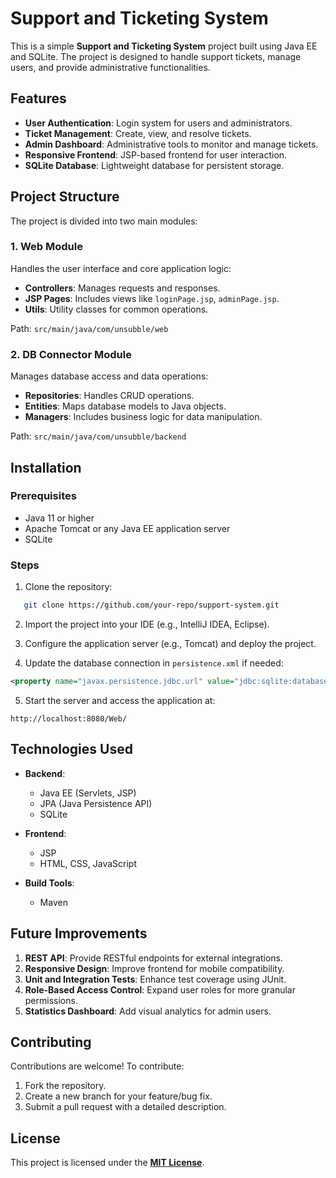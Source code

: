 # Support and Ticketing System

This is a simple **Support and Ticketing System** project built using Java EE and SQLite. The project is designed to handle support tickets, manage users, and provide administrative functionalities.

## Features

- **User Authentication**: Login system for users and administrators.
- **Ticket Management**: Create, view, and resolve tickets.
- **Admin Dashboard**: Administrative tools to monitor and manage tickets.
- **Responsive Frontend**: JSP-based frontend for user interaction.
- **SQLite Database**: Lightweight database for persistent storage.

## Project Structure

The project is divided into two main modules:

### 1. **Web Module**

Handles the user interface and core application logic:
- **Controllers**: Manages requests and responses.
- **JSP Pages**: Includes views like `loginPage.jsp`, `adminPage.jsp`.
- **Utils**: Utility classes for common operations.

Path: `src/main/java/com/unsubble/web`

### 2. **DB Connector Module**

Manages database access and data operations:
- **Repositories**: Handles CRUD operations.
- **Entities**: Maps database models to Java objects.
- **Managers**: Includes business logic for data manipulation.

Path: `src/main/java/com/unsubble/backend`

## Installation

### Prerequisites
- Java 11 or higher
- Apache Tomcat or any Java EE application server
- SQLite

### Steps
1. Clone the repository:
```bash
   git clone https://github.com/your-repo/support-system.git
```

2. Import the project into your IDE (e.g., IntelliJ IDEA, Eclipse).

3. Configure the application server (e.g., Tomcat) and deploy the project.

4. Update the database connection in `persistence.xml` if needed:
```xml
<property name="javax.persistence.jdbc.url" value="jdbc:sqlite:database.db" />
```

5. Start the server and access the application at:
```
http://localhost:8080/Web/
```

## Technologies Used

- **Backend**:
    - Java EE (Servlets, JSP)
    - JPA (Java Persistence API)
    - SQLite
	
- **Frontend**:
    - JSP
    - HTML, CSS, JavaScript
    
- **Build Tools**:
    - Maven

## Future Improvements

1. **REST API**: Provide RESTful endpoints for external integrations.
2. **Responsive Design**: Improve frontend for mobile compatibility.
3. **Unit and Integration Tests**: Enhance test coverage using JUnit.
4. **Role-Based Access Control**: Expand user roles for more granular permissions.
5. **Statistics Dashboard**: Add visual analytics for admin users.

## Contributing

Contributions are welcome! To contribute:

1. Fork the repository.
2. Create a new branch for your feature/bug fix.
3. Submit a pull request with a detailed description.

## License

This project is licensed under the __[MIT License](#LICENSE)__.